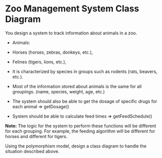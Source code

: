 # Zoo Management System Class Diagram

You design a system to track information about animals in a zoo.

* Animals:

* Horses (horses, zebras, donkeys, etc.),

* Felines (tigers, lions, etc.),

* It is characterized by species in groups such as rodents (rats, beavers, etc.).

* Most of the information stored about animals is the same for all groupings. (name, species, weight, age, etc.)

* The system should also be able to get the dosage of specific drugs for each animal => getDosage()

* System should be able to calculate feed times => getFeedSchedule()

**Note:** The logic for the system to perform these functions will be different for each grouping. For example, the feeding algorithm will be different for horses and different for tigers.

Using the polymorphism model, design a class diagram to handle the situation described above.




